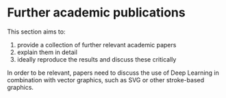 # Further academic publications

This section aims to:
  1. provide a collection of further relevant academic papers
  2. explain them in detail
  3. ideally reproduce the results and discuss these critically

In order to be relevant, papers need to discuss the use of Deep Learning in combination with vector graphics, such as SVG or other stroke-based graphics.
